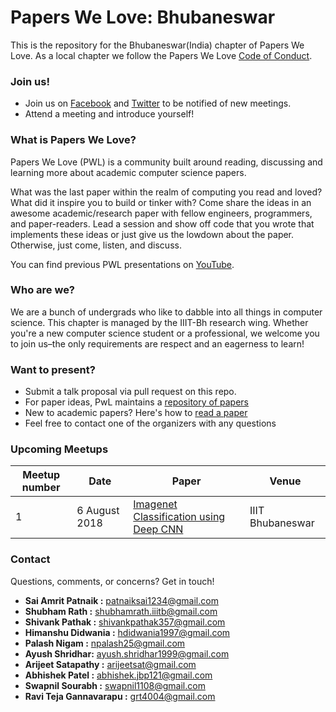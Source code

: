 # Papers We Love: Bhubaneswar

This is the repository for the Bhubaneswar(India) chapter of Papers We Love. As a local chapter we follow the Papers We Love [Code of Conduct](https://github.com/papers-we-love/bhubaneswar/blob/master/code-of-conduct.md).

### Join us!

- Join us on [Facebook](https://www.facebook.com/groups/198948364106861/) and [Twitter](https://twitter.com/PWLBhubaneswar) to be notified of new meetings.
- Attend a meeting and introduce yourself!


### What is Papers We Love?

Papers We Love (PWL) is a community built around reading, discussing and learning more about academic computer science papers.

What was the last paper within the realm of computing you read and loved? What did it inspire you to build or tinker with? Come share the ideas in an awesome academic/research paper with fellow engineers, programmers, and paper-readers. Lead a session and show off code that you wrote that implements these ideas or just give us the lowdown about the paper. Otherwise, just come, listen, and discuss.

You can find previous PWL presentations on [YouTube](https://www.youtube.com/user/PapersWeLove).

### Who are we?

We are a bunch of undergrads who like to dabble into all things in computer science. This chapter is managed by the IIIT-Bh research wing. Whether you're a new computer science student or a professional, we welcome you to join us–the only requirements are respect and an eagerness to learn!

### Want to present?

- Submit a talk proposal via pull request on this repo.
- For paper ideas, PwL maintains a [repository of papers](https://github.com/papers-we-love/papers-we-love)
- New to academic papers? Here's how to [read a paper](https://github.com/papers-we-love/papers-we-love#how-to-read-a-paper)
- Feel free to contact one of the organizers with any questions

### Upcoming Meetups
| Meetup number | Date        | Paper      | Venue|
|---------------|-------------|------------|------------|
|1              |6 August 2018|[Imagenet Classification using Deep CNN](https://github.com/papers-we-love/bhubaneswar/tree/master/imagenet-classification-using-deep-CNN)|IIIT Bhubaneswar|
### Contact
Questions, comments, or concerns? Get in touch!
- **Sai Amrit Patnaik :** [patnaiksai1234@gmail.com](mailto:patnaiksai1234@gmail.com)
- **Shubham Rath :** [shubhamrath.iiitb@gmail.com](mailto:shubhamrath.iiitb@gmail.com)
- **Shivank Pathak :** [shivankpathak357@gmail.com](mailto:shivankpathak357@gmail.com)
- **Himanshu Didwania :** [hdidwania1997@gmail.com](mailto:hdidwania1997@gmail.com)
- **Palash Nigam :** [npalash25@gmail.com](mailto:npalash25@gmail.com)
- **Ayush Shridhar:** [ayush.shridhar1999@gmail.com](mailto:ayush.shridhar1999@gmail.com)
- **Arijeet Satapathy :** [arijeetsat@gmail.com](mailto:arijeetsat@gmail.com)
- **Abhishek Patel :** [abhishek.jbp121@gmail.com](mailto:abhishek.jbp121@gmail.com)
- **Swapnil Sourabh :** [swapnil1108@gmail.com](mailto:swapnil1108@gmail.com)
- **Ravi Teja Gannavarapu :** [grt4004@gmail.com](mailto:grt4004@gmail.com)
